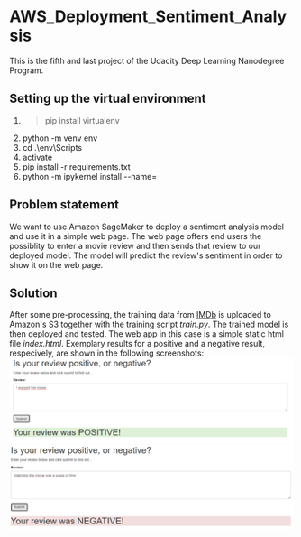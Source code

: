 # AWS_Deployment_Sentiment_Analysis
This is the fifth and last project of the Udacity Deep Learning Nanodegree Program.  

## Setting up the virtual environment

1. >pip install virtualenv
2. python -m venv env
3. cd .\env\Scripts
4. activate
5. pip install -r requirements.txt
6. python -m ipykernel install --name=<choose-a-name-to-be-displayed-in-jupyter>

## Problem statement
We want to use Amazon SageMaker to deploy a sentiment analysis model and use it in a simple web page. The web page offers end users the possiblity to enter a movie review and then sends that review to our deployed model. The model will predict the review's sentiment in order to show it on the web page. 

## Solution
After some pre-processing, the training data from [IMDb](https://www.imdb.com/) is uploaded to Amazon's S3 together with the training script *train.py*. The trained model is then deployed and tested. The web app in this case is a simple static html file *index.html*. Exemplary results for a positive and a negative result, respecively, are shown in the following screenshots:
![Positive Review](/WebApp_Screenshot_1.png)
![Negative Review](/WebApp_Screenshot_2.png)
